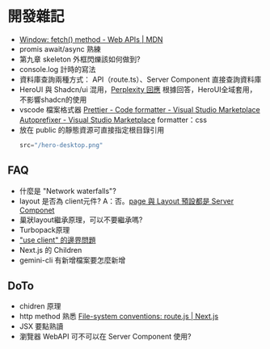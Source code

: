 # 開發雜記

- [Window: fetch() method - Web APIs | MDN](https://developer.mozilla.org/en-US/docs/Web/API/Window/fetch)
- promis await/async 熟練
- 第九章 skeleton 外框閃爍該如何做到?
- console.log 計時的寫法
- 資料庫查詢兩種方式： API（route.ts）、Server Component 直接查詢資料庫
- HeroUI 與 Shadcn/ui 混用，[Perplexity 回應](https://www.perplexity.ai/search/heroui-shi-yi-ge-ji-yu-tailwin-eE1uoxOMRjeyd_EbuCb9_Q#1)
  根據回答，HeroUI全域套用，不影響shadcn的使用
- vscode 檔案格式器
  [Prettier - Code formatter - Visual Studio Marketplace](https://marketplace.visualstudio.com/items?itemName=esbenp.prettier-vscode)
  [Autoprefixer - Visual Studio Marketplace](https://marketplace.visualstudio.com/items?itemName=mrmlnc.vscode-autoprefixer)
  formatter：css
- 放在 public 的靜態資源可直接指定根目錄引用
  ```javascript
  src="/hero-desktop.png"
	```

## FAQ

- 什麼是 "Network waterfalls"?
- layout 是否為 client元件?
  A：否。[page 與 Layout 預設都是 Server Componet](https://nextjs.org/docs/app/getting-started/server-and-client-components)
- 巢狀layout繼承原理，可以不要繼承嗎?
- Turbopack原理
- ["use client" 的邊界問題](https://nextjs.org/docs/app/getting-started/server-and-client-components#using-client-components)
- Next.js 的 Children
- gemini-cli 有新增檔案要怎麼新增

## DoTo

- chidren 原理
- http method 熟悉
  [File-system conventions: route.js | Next.js](https://nextjs.org/docs/app/api-reference/file-conventions/route)
- JSX 要點熟讀
- 瀏覽器 WebAPI 可不可以在 Server Component 使用?
